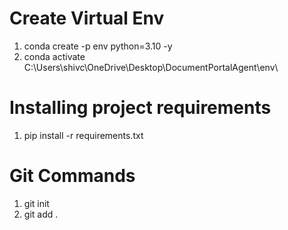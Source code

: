 # Create Virtual Env
1. conda create -p env python=3.10 -y
2. conda activate C:\Users\shivc\OneDrive\Desktop\DocumentPortalAgent\env\


# Installing project requirements
1. pip install -r requirements.txt

# Git Commands
1. git init
2. git add .



